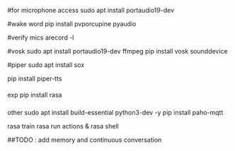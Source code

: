 #for microphone access
sudo apt install portaudio19-dev

#wake word
pip install pvporcupine pyaudio

#verify mics
arecord -l

#vosk
sudo apt install portaudio19-dev ffmpeg
pip install vosk sounddevice


#piper 
sudo apt install sox

pip install piper-tts



####
exp 
pip install rasa



###
other 
sudo apt install build-essential python3-dev -y
pip install paho-mqtt



rasa train
rasa run actions &
rasa shell



##TODO : add memory and continuous conversation